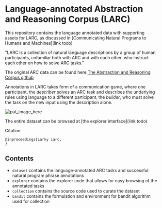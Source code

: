 # Language-annotated Abstraction and Reasoning Corpus (LARC)

This repository contains the language annotated data with supporting assets for LARC, as discussed in [Communicating Natural Programs to Humans and Machines](link todo)

"LARC is a collection of natural language descriptions by a group of human participants, unfamiliar both with ARC and with each other, who instruct each other on how to solve ARC tasks."

The original ARC data can be found here [The Abstraction and Reasoning Corpus github](https://github.com/fchollet/ARC)

Annotations in LARC takes form of a communication game, where 
one participant, the *describer* solves an ARC task and describes the underlying rules using language to a different participant, 
the *builder*, who must solve the task on the new input using the description alone. 

![put_image_here](https://i.pinimg.com/originals/2f/5f/76/2f5f7600a6bc708f38bdddaf2f25fa39.png)

The entire dataset can be browsed at [the explorer interface](link todo)

Citation
```
@inproceedings{Larky Larc,
}
```

## Contents
- `dataset` contains the language-annotated ARC tasks and successful natural program phrase annotations
- `explorer` contains the explorer code that allows for easy browsing of the annotated tasks
- `collection` contains the source code used to curate the dataset
- `bandit` contains the formulation and environment for bandit algorithm used for collection
